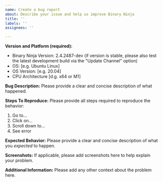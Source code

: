 ```yaml
---
name: Create a bug report
about: Describe your issue and help us improve Binary Ninja
title: ''
labels: ''
assignees: ''

---
```


**Version and Platform (required):**
- Binary Ninja Version: 2.4.2487-dev (if version is stable, please also test the latest development build via the "Update Channel" option)
- OS: [e.g. Ubuntu Linux]
- OS Version: [e.g. 20.04]
- CPU Architecture [d.g. x64 or M1]

**Bug Description:**
Please provide a clear and concise description of what happened.

**Steps To Reproduce:**
Please provide all steps required to reproduce the behavior:
1. Go to...
2. Click on...
3. Scroll down to...
4. See error

**Expected Behavior:**
Please provide a clear and concise description of what you *expected* to happen.

**Screenshots:**
If applicable, please add screenshots here to help explain your problem.

**Additional Information:**
Please add any other context about the problem here.
